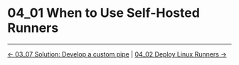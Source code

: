 # 04_01 When to Use Self-Hosted Runners

<!-- FooterStart -->
---
[← 03_07 Solution: Develop a custom pipe](../../ch3_create_custom_pipes/03_07_solution_create_a_custom_pipe/README.md) | [04_02 Deploy Linux Runners →](../04_02_deploy_linux_runners/README.md)
<!-- FooterEnd -->
